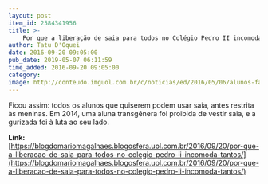 ```yaml
---
layout: post
item_id: 2584341956
title: >-
    Por que a liberação de saia para todos no Colégio Pedro II incomoda tantos
author: Tatu D'Oquei
date: 2016-09-20 09:05:00
pub_date: 2019-05-07 06:11:59
time_added: 2016-09-20 09:05:00
category: 
image: http://conteudo.imguol.com.br/c/noticias/ed/2016/05/06/alunos-fazem-saiaco-apos-estudante-de-saia-ter-sido-barrado-em-universidade-de-mg-1462564961888_615x300.jpg
---
```


Ficou assim: todos os alunos que quiserem podem usar saia, antes restrita às meninas. Em 2014, uma aluna transgênera foi proibida de vestir saia, e a gurizada foi à luta ao seu lado.

**Link:** [https://blogdomariomagalhaes.blogosfera.uol.com.br/2016/09/20/por-que-a-liberacao-de-saia-para-todos-no-colegio-pedro-ii-incomoda-tantos/](https://blogdomariomagalhaes.blogosfera.uol.com.br/2016/09/20/por-que-a-liberacao-de-saia-para-todos-no-colegio-pedro-ii-incomoda-tantos/)

